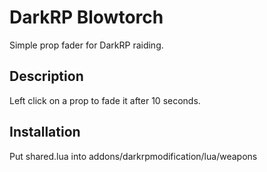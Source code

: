 DarkRP Blowtorch
=======
Simple prop fader for DarkRP raiding.

Description
-------
Left click on a prop to fade it after 10 seconds.

Installation
-------
Put shared.lua into addons/darkrpmodification/lua/weapons

